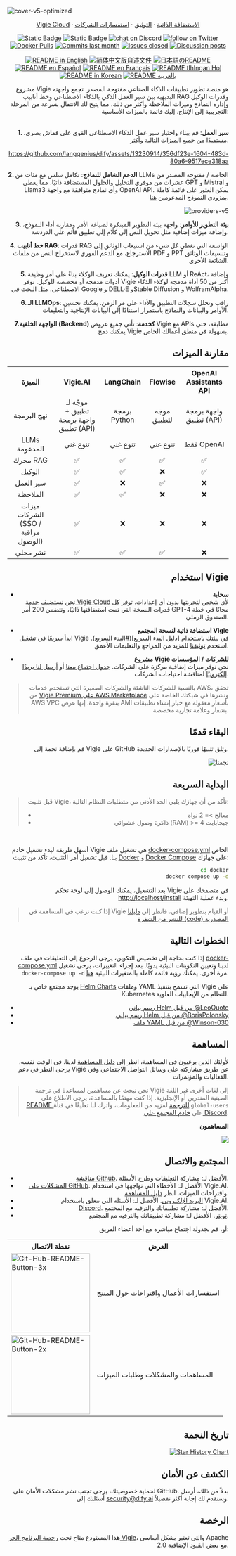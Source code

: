 ![cover-v5-optimized](https://github.com/langgenius/dify/assets/13230914/f9e19af5-61ba-4119-b926-d10c4c06ebab)

<p align="center">
  <a href="https://cloud.dify.ai">Vigie Cloud</a> ·
  <a href="https://docs.dify.ai/getting-started/install-self-hosted">الاستضافة الذاتية</a> ·
  <a href="https://docs.dify.ai">التوثيق</a> ·
  <a href="https://cal.com/guchenhe/60-min-meeting">استفسارات الشركات</a>
</p>

<p align="center">
    <a href="https://dify.ai" target="_blank">
        <img alt="Static Badge" src="https://img.shields.io/badge/Product-F04438"></a>
    <a href="https://dify.ai/pricing" target="_blank">
        <img alt="Static Badge" src="https://img.shields.io/badge/free-pricing?logo=free&color=%20%23155EEF&label=pricing&labelColor=%20%23528bff"></a>
    <a href="https://discord.gg/FngNHpbcY7" target="_blank">
        <img src="https://img.shields.io/discord/1082486657678311454?logo=discord&labelColor=%20%235462eb&logoColor=%20%23f5f5f5&color=%20%235462eb"
            alt="chat on Discord"></a>
    <a href="https://twitter.com/intent/follow?screen_name=dify_ai" target="_blank">
        <img src="https://img.shields.io/twitter/follow/dify_ai?logo=X&color=%20%23f5f5f5"
            alt="follow on Twitter"></a>
    <a href="https://hub.docker.com/u/langgenius" target="_blank">
        <img alt="Docker Pulls" src="https://img.shields.io/docker/pulls/langgenius/dify-web?labelColor=%20%23FDB062&color=%20%23f79009"></a>
    <a href="https://github.com/langgenius/dify/graphs/commit-activity" target="_blank">
        <img alt="Commits last month" src="https://img.shields.io/github/commit-activity/m/langgenius/dify?labelColor=%20%2332b583&color=%20%2312b76a"></a>
    <a href="https://github.com/langgenius/dify/" target="_blank">
        <img alt="Issues closed" src="https://img.shields.io/github/issues-search?query=repo%3Alanggenius%2Fdify%20is%3Aclosed&label=issues%20closed&labelColor=%20%237d89b0&color=%20%235d6b98"></a>
    <a href="https://github.com/langgenius/dify/discussions/" target="_blank">
        <img alt="Discussion posts" src="https://img.shields.io/github/discussions/langgenius/dify?labelColor=%20%239b8afb&color=%20%237a5af8"></a>
</p>

<p align="center">
  <a href="./README.md"><img alt="README in English" src="https://img.shields.io/badge/English-d9d9d9"></a>
  <a href="./README_CN.md"><img alt="简体中文版自述文件" src="https://img.shields.io/badge/简体中文-d9d9d9"></a>
  <a href="./README_JA.md"><img alt="日本語のREADME" src="https://img.shields.io/badge/日本語-d9d9d9"></a>
  <a href="./README_ES.md"><img alt="README en Español" src="https://img.shields.io/badge/Español-d9d9d9"></a>
  <a href="./README_FR.md"><img alt="README en Français" src="https://img.shields.io/badge/Français-d9d9d9"></a>
  <a href="./README_KL.md"><img alt="README tlhIngan Hol" src="https://img.shields.io/badge/Klingon-d9d9d9"></a>
  <a href="./README_KR.md"><img alt="README in Korean" src="https://img.shields.io/badge/한국어-d9d9d9"></a>
  <a href="./README_AR.md"><img alt="README بالعربية" src="https://img.shields.io/badge/العربية-d9d9d9"></a>
</p>

<div style="text-align: right;">
مشروع Vigie هو منصة تطوير تطبيقات الذكاء الصناعي مفتوحة المصدر. تجمع واجهته البديهية بين سير العمل الذكي بالذكاء الاصطناعي وخط أنابيب RAG وقدرات الوكيل وإدارة النماذج وميزات الملاحظة وأكثر من ذلك، مما يتيح لك الانتقال بسرعة من المرحلة التجريبية إلى الإنتاج. إليك قائمة بالميزات الأساسية:
</br> </br>

**1. سير العمل**:  قم ببناء واختبار سير عمل الذكاء الاصطناعي القوي على قماش بصري، مستفيدًا من جميع الميزات التالية وأكثر.

  https://github.com/langgenius/dify/assets/13230914/356df23e-1604-483d-80a6-9517ece318aa


**2. الدعم الشامل للنماذج**: تكامل سلس مع مئات من LLMs الخاصة / مفتوحة المصدر من عشرات من موفري التحليل والحلول المستضافة ذاتيًا، مما يغطي GPT و Mistral و Llama3 وأي نماذج متوافقة مع واجهة OpenAI API. يمكن العثور على قائمة كاملة بمزودي النموذج المدعومين [هنا](https://docs.dify.ai/getting-started/readme/model-providers).

![providers-v5](https://github.com/langgenius/dify/assets/13230914/5a17bdbe-097a-4100-8363-40255b70f6e3)

**3. بيئة التطوير للأوامر**: واجهة بيئة التطوير المبتكرة لصياغة الأمر ومقارنة أداء النموذج، وإضافة ميزات إضافية مثل تحويل النص إلى كلام إلى تطبيق قائم على الدردشة.

**4. خط أنابيب RAG**: قدرات RAG الواسعة التي تغطي كل شيء من استيعاب الوثائق إلى الاسترجاع، مع الدعم الفوري لاستخراج النص من ملفات PDF و PPT وتنسيقات الوثائق الشائعة الأخرى.

**5. قدرات الوكيل**: يمكنك تعريف الوكلاء بناءً على أمر وظيفة LLM أو ReAct، وإضافة أدوات مدمجة أو مخصصة للوكيل. توفر Vigie أكثر من 50 أداة مدمجة لوكلاء الذكاء الاصطناعي، مثل البحث في Google و DELL·E وStable Diffusion و WolframAlpha.

**6. الـ LLMOps**: راقب وتحلل سجلات التطبيق والأداء على مر الزمن. يمكنك تحسين الأوامر والبيانات والنماذج باستمرار استنادًا إلى البيانات الإنتاجية والتعليقات.

**7.الواجهة الخلفية (Backend) كخدمة**: تأتي جميع عروض Vigie مع APIs مطابقة، حتى يمكنك دمج Vigie بسهولة في منطق أعمالك الخاص.
## مقارنة الميزات
<table style="width: 100%;">
  <tr>
    <th align="center">الميزة</th>
    <th align="center">Vigie.AI</th>
    <th align="center">LangChain</th>
    <th align="center">Flowise</th>
    <th align="center">OpenAI Assistants API</th>
  </tr>
  <tr>
    <td align="center">نهج البرمجة</td>
    <td align="center">موجّه لـ تطبيق + واجهة برمجة تطبيق (API)</td>
    <td align="center">برمجة Python</td>
    <td align="center">موجه لتطبيق</td>
    <td align="center">واجهة برمجة تطبيق (API)</td>
  </tr>
  <tr>
    <td align="center">LLMs المدعومة</td>
    <td align="center">تنوع غني</td>
    <td align="center">تنوع غني</td>
    <td align="center">تنوع غني</td>
    <td align="center">فقط OpenAI</td>
  </tr>
  <tr>
    <td align="center">محرك RAG</td>
    <td align="center">✅</td>
    <td align="center">✅</td>
    <td align="center">✅</td>
    <td align="center">✅</td>
  </tr>
  <tr>
    <td align="center">الوكيل</td>
    <td align="center">✅</td>
    <td align="center">✅</td>
    <td align="center">❌</td>
    <td align="center">✅</td>
  </tr>
  <tr>
    <td align="center">سير العمل</td>
    <td align="center">✅</td>
    <td align="center">❌</td>
    <td align="center">✅</td>
    <td align="center">❌</td>
  </tr>
  <tr>
    <td align="center">الملاحظة</td>
    <td align="center">✅</td>
    <td align="center">✅</td>
    <td align="center">❌</td>
    <td align="center">❌</td>
  </tr>
  <tr>
    <td align="center">ميزات الشركات (SSO / مراقبة الوصول)</td>
    <td align="center">✅</td>
    <td align="center">❌</td>
    <td align="center">❌</td>
    <td align="center">❌</td>
  </tr>
  <tr>
    <td align="center">نشر محلي</td>
    <td align="center">✅</td>
    <td align="center">✅</td>
    <td align="center">✅</td>
    <td align="center">❌</td>
  </tr>
</table>


## استخدام Vigie
- **سحابة </br>**
نحن نستضيف [خدمة Vigie Cloud](https://dify.ai) لأي شخص لتجربتها بدون أي إعدادات. توفر كل قدرات النسخة التي تمت استضافتها ذاتيًا، وتتضمن 200 أمر GPT-4 مجانًا في خطة الصندوق الرملي.

- **استضافة ذاتية لنسخة المجتمع Vigie</br>**
ابدأ سريعًا في تشغيل Vigie في بيئتك باستخدام [دليل البدء السريع](#البدء السريع).
استخدم [توثيقنا](https://docs.dify.ai) للمزيد من المراجع والتعليمات الأعمق.

- **مشروع Vigie للشركات / المؤسسات</br>**
نحن نوفر ميزات إضافية مركزة على الشركات. [جدول اجتماع معنا](https://cal.com/guchenhe/30min) أو [أرسل لنا بريدًا إلكترونيًا](mailto:business@dify.ai?subject=[GitHub]Business%20License%20Inquiry) لمناقشة احتياجات الشركات. </br>
> بالنسبة للشركات الناشئة والشركات الصغيرة التي تستخدم خدمات AWS، تحقق من [Vigie Premium على AWS Marketplace](https://aws.amazon.com/marketplace/pp/prodview-t22mebxzwjhu6) ونشرها في شبكتك الخاصة على AWS VPC بنقرة واحدة. إنها عرض AMI بأسعار معقولة مع خيار إنشاء تطبيقات بشعار وعلامة تجارية مخصصة.
## البقاء قدمًا

قم بإضافة نجمة إلى Vigie على GitHub وتلق تنبيهًا فوريًا بالإصدارات الجديدة.

![نجمنا](https://github.com/langgenius/dify/assets/13230914/b823edc1-6388-4e25-ad45-2f6b187adbb4)
## البداية السريعة
> قبل تثبيت Vigie، تأكد من أن جهازك يلبي الحد الأدنى من متطلبات النظام التالية:
> 
>- معالج >= 2 نواة
>- ذاكرة وصول عشوائي (RAM) >= 4 جيجابايت

</br>

أسهل طريقة لبدء تشغيل خادم Vigie هي تشغيل ملف [docker-compose.yml](docker/docker-compose.yaml) الخاص بنا. قبل تشغيل أمر التثبيت، تأكد من تثبيت [Docker](https://docs.docker.com/get-docker/) و [Docker Compose](https://docs.docker.com/compose/install/) على جهازك:

```bash
cd docker
docker compose up -d
```
بعد التشغيل، يمكنك الوصول إلى لوحة تحكم Vigie في متصفحك على [http://localhost/install](http://localhost/install) وبدء عملية التهيئة.

> إذا كنت ترغب في المساهمة في Vigie أو القيام بتطوير إضافي، فانظر إلى [دليلنا للنشر من الشفرة (code) المصدرية](https://docs.dify.ai/getting-started/install-self-hosted/local-source-code)

## الخطوات التالية

إذا كنت بحاجة إلى تخصيص التكوين، يرجى الرجوع إلى التعليقات في ملف [docker-compose.yml](docker/docker-compose.yaml) لدينا وتعيين التكوينات البيئية يدويًا. بعد إجراء التغييرات، يرجى تشغيل `docker-compose up -d` مرة أخرى. يمكنك رؤية قائمة كاملة بالمتغيرات البيئية [هنا](https://docs.dify.ai/getting-started/install-self-hosted/environments).

يوجد مجتمع خاص بـ [Helm Charts](https://helm.sh/) وملفات YAML التي تسمح بتنفيذ Vigie على Kubernetes للنظام من الإيجابيات العلوية.

- [رسم بياني Helm من قبل @LeoQuote](https://github.com/douban/charts/tree/master/charts/dify)
- [رسم بياني Helm من قبل @BorisPolonsky](https://github.com/BorisPolonsky/dify-helm)
- [ملف YAML من قبل @Winson-030](https://github.com/Winson-030/dify-kubernetes)


## المساهمة

لأولئك الذين يرغبون في المساهمة، انظر إلى [دليل المساهمة](https://github.com/langgenius/dify/blob/main/CONTRIBUTING.md) لدينا. 
في الوقت نفسه، يرجى النظر في دعم Vigie عن طريق مشاركته على وسائل التواصل الاجتماعي وفي الفعاليات والمؤتمرات.


> نحن نبحث عن مساهمين لمساعدة في ترجمة Vigie إلى لغات أخرى غير اللغة الصينية المندرين أو الإنجليزية. إذا كنت مهتمًا بالمساعدة، يرجى الاطلاع على [README للترجمة](https://github.com/langgenius/dify/blob/main/web/i18n/README.md) لمزيد من المعلومات، واترك لنا تعليقًا في قناة `global-users` على [خادم المجتمع على Discord](https://discord.gg/8Tpq4AcN9c).

**المساهمون**

<a href="https://github.com/langgenius/dify/graphs/contributors">
  <img src="https://contrib.rocks/image?repo=langgenius/dify" />
</a>

## المجتمع والاتصال
* [مناقشة Github](https://github.com/langgenius/dify/discussions). الأفضل لـ: مشاركة التعليقات وطرح الأسئلة.
* [المشكلات على GitHub](https://github.com/langgenius/dify/issues). الأفضل لـ: الأخطاء التي تواجهها في استخدام Vigie.AI، واقتراحات الميزات. انظر [دليل المساهمة](https://github.com/langgenius/dify/blob/main/CONTRIBUTING.md).
* [البريد الإلكتروني](mailto:support@dify.ai?subject=[GitHub]Questions%20About%20Vigie). الأفضل لـ: الأسئلة التي تتعلق باستخدام Vigie.AI.
* [Discord](https://discord.gg/FngNHpbcY7). الأفضل لـ: مشاركة تطبيقاتك والترفيه مع المجتمع.
* [تويتر](https://twitter.com/dify_ai). الأفضل لـ: مشاركة تطبيقاتك والترفيه مع المجتمع.

أو، قم بجدولة اجتماع مباشرة مع أحد أعضاء الفريق:

<table>
  <tr>
    <th>نقطة الاتصال</th>
    <th>الغرض</th>
  </tr>
  <tr>
    <td><a href='https://cal.com/guchenhe/15min' target='_blank'><img class="schedule-button" src='https://github.com/langgenius/dify/assets/13230914/9ebcd111-1205-4d71-83d5-948d70b809f5' alt='Git-Hub-README-Button-3x' style="width: 180px; height: auto; object-fit: contain;"/></a></td>
    <td>استفسارات الأعمال واقتراحات حول المنتج</td>
  </tr>
  <tr>
    <td><a href='https://cal.com/pinkbanana' target='_blank'><img class="schedule-button" src='https://github.com/langgenius/dify/assets/13230914/d1edd00a-d7e4-4513-be6c-e57038e143fd' alt='Git-Hub-README-Button-2x' style="width: 180px; height: auto; object-fit: contain;"/></a></td>
    <td>المساهمات والمشكلات وطلبات الميزات</td>
  </tr>
</table>

## تاريخ النجمة

[![Star History Chart](https://api.star-history.com/svg?repos=langgenius/dify&type=Date)](https://star-history.com/#langgenius/dify&Date)


## الكشف عن الأمان

لحماية خصوصيتك، يرجى تجنب نشر مشكلات الأمان على GitHub. بدلاً من ذلك، أرسل أسئلتك إلى security@dify.ai وسنقدم لك إجابة أكثر تفصيلاً.

## الرخصة

هذا المستودع متاح تحت [رخصة البرنامج الحر Vigie](LICENSE)، والتي تعتبر بشكل أساسي Apache 2.0 مع بعض القيود الإضافية.
